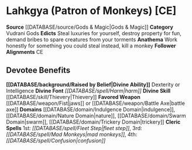 ﻿---
ability:
- Dexterity
- Intelligence
ability_boost:
- Dexterity
- Intelligence
alignment: CE
deity:
- '[[DATABASE/deity/Lahkgya|Lahkgya]]'
deity_category: Vudrani Gods
divine_font: Harm
domain:
- '[[DATABASE/domain/Indulgence Domain|Indulgence]]'
- '[[DATABASE/domain/Nature Domain|Nature]]'
- '[[DATABASE/domain/Swarm Domain|Swarm]]'
- '[[DATABASE/domain/Trickery Domain|Trickery]]'
favored_weapon: '[[DATABASE/weapon/Fist|jaws]] or [[DATABASE/weapon/Battle Axe|BattleAxe]]'
follower_alignment:
- CE
id: '191'
name: Lahkgya
rarity: Common
rus_type_level: null
skill:
- '[[DATABASE/skill/Thievery|Thievery]]'
source: '[[DATABASE/source/Gods & Magic|Gods & Magic]]'
trait: null
type: Deity

---
# Lahkgya (Patron of Monkeys) [CE]

**Source** [[DATABASE/source/Gods & Magic|Gods & Magic]] 
**Category** Vudrani Gods
**Edicts** Steal luxuries for yourself, destroy property for fun, demand bribes to spare creatures from your torments
**Anathema** Work honestly for something you could steal instead, kill a monkey
**Follower Alignments** CE

## Devotee Benefits

**[[DATABASE/background/Raised by Belief|Divine Ability]]** Dexterity or Intelligence
**Divine Font** _[[DATABASE/spell/Harm|harm]]_
**Divine Skill** [[DATABASE/skill/Thievery|Thievery]]
**Favored Weapon** [[DATABASE/weapon/Fist|jaws]] or [[DATABASE/weapon/Battle Axe|battle axe]]
**Domains** [[DATABASE/domain/Indulgence Domain|indulgence]], [[DATABASE/domain/Nature Domain|nature]], [[DATABASE/domain/Swarm Domain|swarm]], [[DATABASE/domain/Trickery Domain|trickery]]
**Cleric Spells** 1st: _[[DATABASE/spell/Fleet Step|fleet step]]_, 3rd: _[[DATABASE/spell/Mad Monkeys|mad monkeys]]_, 4th: _[[DATABASE/spell/Confusion|confusion]]_